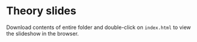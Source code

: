 # Theory slides

Download contents of entire folder and double-click on `index.html` to view the slideshow in the browser.